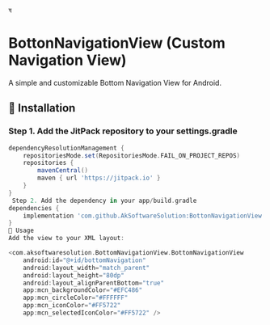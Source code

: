 ষ

# BottonNavigationView (Custom Navigation View)

A simple and customizable Bottom Navigation View for Android.

## 🚀 Installation

### Step 1. Add the JitPack repository to your **settings.gradle**
```gradle
dependencyResolutionManagement {
    repositoriesMode.set(RepositoriesMode.FAIL_ON_PROJECT_REPOS)
    repositories {
        mavenCentral()
        maven { url 'https://jitpack.io' }
    }
}
 Step 2. Add the dependency in your app/build.gradle
dependencies {
    implementation 'com.github.AkSoftwareSolution:BottonNavigationView:1.0.0'
}
📌 Usage
Add the view to your XML layout:

<com.aksoftwaresolution.BottomNavigationView.BottomNavigationView
    android:id="@+id/bottomNavigation"
    android:layout_width="match_parent"
    android:layout_height="80dp"
    android:layout_alignParentBottom="true"
    app:mcn_backgroundColor="#EFC486"
    app:mcn_circleColor="#FFFFFF"
    app:mcn_iconColor="#FF5722"
    app:mcn_selectedIconColor="#FF5722" />
